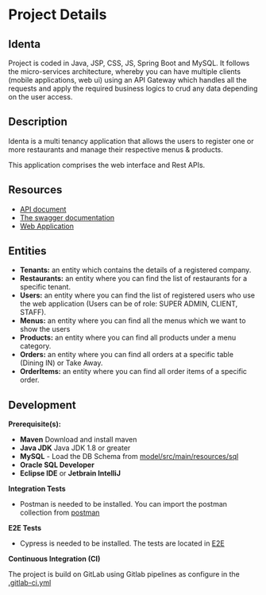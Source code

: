 # Project Details

## Identa

Project is coded in Java, JSP, CSS, JS, Spring Boot and MySQL. It follows the micro-services architecture, whereby you
can have multiple clients (mobile applications, web ui) using an API Gateway which handles all the requests and apply
the required business logics to crud any data depending on the user access.

## Description

Identa is a multi tenancy application that allows the users to register one or more restaurants and manage their
respective menus & products.

This application comprises the web interface and Rest APIs.

## Resources

- [API document](API.md)
- [The swagger documentation](http://178.128.192.92:8080/swagger-ui.html)
- [Web Application](http://178.128.192.92:9000/)

## Entities

- **Tenants:** an entity which contains the details of a registered company.
- **Restaurants:** an entity where you can find the list of restaurants for a specific tenant.
- **Users:** an entity where you can find the list of registered users who use the web application (Users can be of
  role: SUPER ADMIN, CLIENT, STAFF).
- **Menus:** an entity where you can find all the menus which we want to show the users
- **Products:** an entity where you can find all products under a menu category.
- **Orders:** an entity where you can find all orders at a specific table (Dining IN) or Take Away.
- **OrderItems:** an entity where you can find all order items of a specific order.


## Development

**Prerequisite(s):**

- **Maven** Download and install maven
- **Java JDK** Java JDK 1.8 or greater
- **MySQL** - Load the DB Schema from [model/src/main/resources/sql](model/src/main/resources/sql)
- **Oracle SQL Developer**
- **Eclipse IDE** or **Jetbrain IntelliJ**


**Integration Tests**

- Postman is needed to be installed. You can import the postman collection from [postman](postman)


**E2E Tests**
- Cypress is needed to be installed. The tests are located in [E2E](E2E)


**Continuous Integration (CI)**

The project is build on GitLab using Gitlab pipelines as configure in the [.gitlab-ci.yml](.gitlab-ci.yml)


